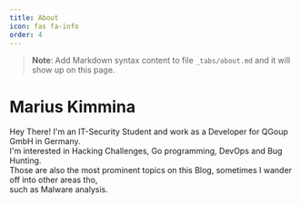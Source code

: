 ```yaml
---
title: About
icon: fas fa-info
order: 4
---
```



> **Note**: Add Markdown syntax content to file `_tabs/about.md` and it will show up on this page.
# Marius Kimmina
Hey There! I'm an IT-Security Student and work as a Developer for QGoup GmbH in Germany.  
I'm interested in Hacking Challenges, Go programming, DevOps and Bug Hunting.  
Those are also the most prominent topics on this Blog, sometimes I wander off into other areas tho,  
such as Malware analysis. 